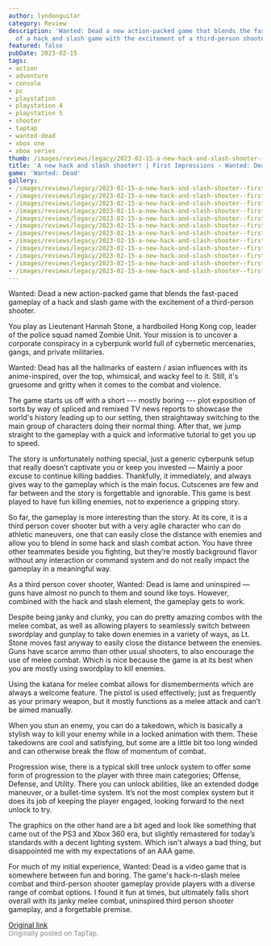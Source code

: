 ```yaml
---
author: lyndonguitar
category: Review
description: 'Wanted: Dead a new action-packed game that blends the fast-paced gameplay
  of a hack and slash game with the excitement of a third-person shooter.'
featured: false
pubDate: 2023-02-15
tags:
- action
- adventure
- console
- pc
- playstation
- playstation 4
- playstation 5
- shooter
- taptap
- wanted-dead
- xbox one
- xbox series
thumb: /images/reviews/legacy/2023-02-15-a-new-hack-and-slash-shooter--first-impressions---wanted-dead-0.avif
title: 'A new hack and slash shooter! | First Impressions - Wanted: Dead'
game: 'Wanted: Dead'
gallery:
- /images/reviews/legacy/2023-02-15-a-new-hack-and-slash-shooter--first-impressions---wanted-dead-0.avif
- /images/reviews/legacy/2023-02-15-a-new-hack-and-slash-shooter--first-impressions---wanted-dead-1.avif
- /images/reviews/legacy/2023-02-15-a-new-hack-and-slash-shooter--first-impressions---wanted-dead-2.avif
- /images/reviews/legacy/2023-02-15-a-new-hack-and-slash-shooter--first-impressions---wanted-dead-3.avif
- /images/reviews/legacy/2023-02-15-a-new-hack-and-slash-shooter--first-impressions---wanted-dead-4.avif
- /images/reviews/legacy/2023-02-15-a-new-hack-and-slash-shooter--first-impressions---wanted-dead-5.avif
- /images/reviews/legacy/2023-02-15-a-new-hack-and-slash-shooter--first-impressions---wanted-dead-6.avif
- /images/reviews/legacy/2023-02-15-a-new-hack-and-slash-shooter--first-impressions---wanted-dead-7.avif
- /images/reviews/legacy/2023-02-15-a-new-hack-and-slash-shooter--first-impressions---wanted-dead-8.avif
- /images/reviews/legacy/2023-02-15-a-new-hack-and-slash-shooter--first-impressions---wanted-dead-9.avif
- /images/reviews/legacy/2023-02-15-a-new-hack-and-slash-shooter--first-impressions---wanted-dead-10.avif
- /images/reviews/legacy/2023-02-15-a-new-hack-and-slash-shooter--first-impressions---wanted-dead-11.avif
---
```

Wanted: Dead a new action-packed game that blends the fast-paced gameplay of a hack and slash game with the excitement of a third-person shooter.

You play as Lieutenant Hannah Stone, a hardboiled Hong Kong cop, leader of the police squad named Zombie Unit. Your mission is to uncover a corporate conspiracy in a cyberpunk world full of cybernetic mercenaries, gangs, and private militaries.

Wanted: Dead has all the hallmarks of eastern / asian influences with its anime-inspired, over the top, whimsical, and wacky feel to it. Still, it's gruesome and gritty when it comes to the combat and violence.

The game starts us off with a short  --- mostly boring --- plot exposition of sorts by way of spliced and remixed TV news reports to showcase the world's history leading up to our setting, then straightaway switching to the main group of characters doing their normal thing.  After that, we jump straight to the gameplay with a quick and informative tutorial to get you up to speed.

The story is unfortunately nothing special, just a generic cyberpunk setup that really doesn’t captivate you or keep you invested — Mainly a poor excuse to continue killing baddies. Thankfully, it immediately, and always gives way to the gameplay which is the main focus. Cutscenes are few and far between and the story is forgettable and ignorable. This game is best played to have fun killing enemies, not to experience a gripping story.

So far, the gameplay is more interesting than the story. At its core, it is a third person cover shooter but with a very agile character who can do athletic maneuvers, one that can easily close the distance with enemies and allow you to blend in some hack and slash combat action. You have three other teammates beside you fighting, but they’re mostly background flavor without any interaction or command system and do not really impact the gameplay in a meaningful way.

As a third person cover shooter, Wanted: Dead is lame and uninspired — guns have almost no punch to them and sound like toys. However, combined with the hack and slash element, the gameplay gets to work.

Despite being janky and clunky, you can do pretty amazing combos with the melee combat, as well as allowing players to seamlessly switch between swordplay and gunplay to take down enemies in a variety of ways, as Lt. Stone moves fast anyway to easily close the distance between the enemies. Guns have scarce ammo than other usual shooters, to also encourage the use of melee combat. Which is nice because the game is at its best when you are mostly using swordplay to kill enemies.

Using the katana for melee combat allows for dismemberments which are always a welcome feature. The pistol is used effectively; just as frequently as your primary weapon, but it mostly functions as a melee attack and can’t be aimed manually.

When you stun an enemy, you can do a takedown, which is basically a stylish way to kill your enemy while in a locked animation with them. These takedowns are cool and satisfying, but some are a little bit too long winded and can otherwise break the flow of momentum of combat.

Progression wise, there is a typical skill tree unlock system to offer some form of progression to the player with three main categories; Offense, Defense, and Utility. There you can unlock abilities, like an extended dodge maneuver, or a bullet-time system. It’s not the most complex system but it does its job of keeping the player engaged, looking forward to the next unlock to try.

The graphics on the other hand are a bit aged and look like something that came out of the PS3 and Xbox 360 era, but slightly remastered for today’s standards with a decent lighting system. Which isn't always a bad thing, but disappointed me with my expectations of an AAA game.

For much of my initial experience, Wanted: Dead is a video game that is somewhere between fun and boring. The game's hack-n-slash melee combat and third-person shooter gameplay provide players with a diverse range of combat options. I found it fun at times, but ultimately falls short overall with its janky melee combat, uninspired third person shooter gameplay, and a forgettable premise.

[Original link](https://www.taptap.io/post/4539151)<br><span style="font-size: 0.95em; color: #888;">Originally posted on TapTap.</span>